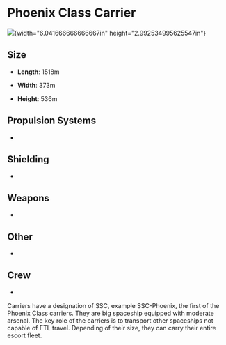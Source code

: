 Phoenix Class Carrier
=====================

![](media/image1.jpeg){width="6.041666666666667in"
height="2.992534995625547in"}

Size
----

-   **Length**: 1518m

-   **Width**: 373m

-   **Height**: 536m

Propulsion Systems
------------------

-   

Shielding
---------

-   

Weapons
-------

-   

Other
-----

-   

Crew
----

-   

Carriers have a designation of SSC, example SSC-Phoenix, the first of
the Phoenix Class carriers. They are big spaceship equipped with
moderate arsenal. The key role of the carriers is to transport other
spaceships not capable of FTL travel. Depending of their size, they can
carry their entire escort fleet.
